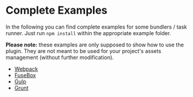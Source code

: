# Complete Examples

In the following you can find complete examples for some bundlers / task runner. Just run `npm install` within the appropriate example folder.

**Please note:** these examples are only supposed to show how to use the plugin. They are not meant to be used for your project's assets management (without further modification).

- [Webpack](webpack/)
- [FuseBox](fuse-box/)
- [Gulp](gulp/)
- [Grunt](grunt/)